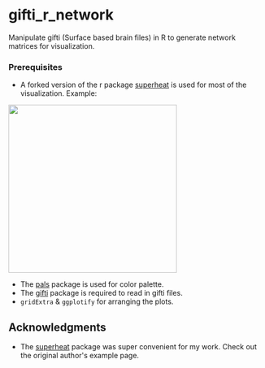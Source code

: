 # gifti_r_network
Manipulate gifti (Surface based brain files) in R to generate network matrices for visualization.

### Prerequisites

* A forked version of the r package [superheat](https://github.com/mychan24/superheat) is used for most of the visualization. Example:  
<img src="https://github.com/mychan24/gifti_r_network/blob/master/gifti_in_r_files/figure-gfm/unnamed-chunk-6-1.png" width="331" height="331">

* The [pals](https://cran.r-project.org/web/packages/pals/vignettes/pals_examples.html) package is used for color palette.
* The [gifti](https://github.com/muschellij2/gifti) package is required to read in gifti files. 
* `gridExtra` & `ggplotify` for arranging the plots. 

## Acknowledgments

* The [superheat](https://rlbarter.github.io/superheat/) package was super convenient for my work. Check out the original author's example page. 
